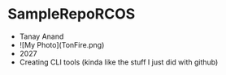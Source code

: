 # SampleRepoRCOS

* Tanay Anand
* !\[My Photo](TonFire.png)
* 2027
* Creating CLI tools (kinda like the stuff I just did with github)
  
